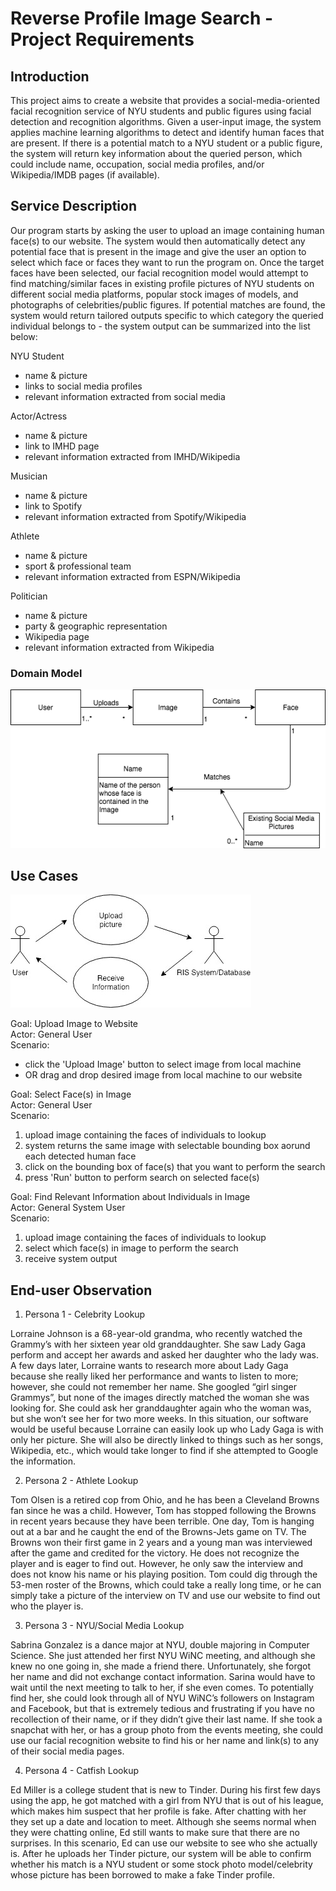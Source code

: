 # Reverse Profile Image Search - Project Requirements

## Introduction
This project aims to create a website that provides a social-media-oriented facial recognition service of NYU students and public figures using facial detection and recognition algorithms. Given a user-input image, the system applies machine learning algorithms to detect and identify human faces that are present. If there is a potential match to a NYU student or a public figure, the system will return key information about the queried person, which could include name, occupation, social media profiles, and/or Wikipedia/IMDB pages (if available).


## Service Description
Our program starts by asking the user to upload an image containing human face(s) to our website. The system would then automatically detect any potential face that is present in the image and give the user an option to select which face or faces they want to run the program on. Once the target faces have been selected, our facial recognition model would attempt to find matching/similar faces in existing profile pictures of NYU students on different social media platforms, popular stock images of models, and photographs of celebrities/public figures. If potential matches are found, the system would return tailored outputs specific to which category the queried individual belongs to - the system output can be summarized into the list below:


NYU Student
 - name & picture
 - links to social media profiles
 - relevant information extracted from social media
 
Actor/Actress
 - name & picture
 - link to IMHD page
 - relevant information extracted from IMHD/Wikipedia

Musician
 - name & picture
 - link to Spotify
 - relevant information extracted from Spotify/Wikipedia
 
Athlete
 - name & picture
 - sport & professional team
 - relevant information extracted from ESPN/Wikipedia
 
Politician
 - name & picture
 - party & geographic representation
 - Wikipedia page
 - relevant information extracted from Wikipedia


### Domain Model

![Domain Model Diagram](https://github.com/nyu-software-engineering/profile-photo-lookup/blob/master/asset/DomainModelDiagram.png)


## Use Cases
![Use Diagram](https://github.com/nyu-software-engineering/profile-photo-lookup/blob/master/asset/Use%20Case.jpg)

Goal: Upload Image to Website <br />
Actor: General User <br />
Scenario:
 - click the 'Upload Image' button to select image from local machine
 - OR drag and drop desired image from local machine to our website
 
 
Goal: Select Face(s) in Image <br />
Actor: General User <br />
Scenario:
 1. upload image containing the faces of individuals to lookup
 2. system returns the same image with selectable bounding box aorund each detected human face
 3. click on the bounding box of face(s) that you want to perform the search
 4. press 'Run' button to perform search on selected face(s)


Goal: Find Relevant Information about Individuals in Image <br />
Actor: General System User <br />
Scenario: 
 1. upload image containing the faces of individuals to lookup
 2. select which face(s) in image to perform the search
 3. receive system output


## End-user Observation
1. Persona 1 - Celebrity Lookup

Lorraine Johnson is a 68-year-old grandma, who recently watched the Grammy’s with her sixteen year old granddaughter. She saw Lady Gaga perform and accept her awards and asked her daughter who the lady was. A few days later, Lorraine wants to research more about Lady Gaga because she really liked her performance and wants to listen to more; however, she could not remember her name. She googled “girl singer Grammys”, but none of the images directly matched the woman she was looking for. She could ask her granddaughter again who the woman was, but she won’t see her for two more weeks. In this situation, our software would be useful because Lorraine can easily look up who Lady Gaga is with only her picture. She will also be directly linked to things such as her songs, Wikipedia, etc., which would take longer to find if she attempted to Google the information. 

2. Persona 2 - Athlete Lookup

Tom Olsen is a retired cop from Ohio, and he has been a Cleveland Browns fan since he was a child. However, Tom has stopped following the Browns in recent years because they have been terrible. One day, Tom is hanging out at a bar and he caught the end of the Browns-Jets game on TV. The Browns won their first game in 2 years and a young man was interviewed after the game and credited for the victory. He does not recognize the player and is eager to find out. However, he only saw the interview and does not know his name or his playing position. Tom could dig through the 53-men roster of the Browns, which could take a really long time, or he can simply take a picture of the interview on TV and use our website to find out who the player is. 

3. Persona 3 - NYU/Social Media Lookup

Sabrina Gonzalez is a dance major at NYU, double majoring in Computer Science. She just attended her first NYU WiNC meeting, and although she knew no one going in, she made a friend there. Unfortunately, she forgot her name and did not exchange contact information. Sarina would have to wait until the next meeting to talk to her, if she even comes. To potentially find her, she could look through all of NYU WiNC’s followers on Instagram and Facebook, but that is extremely tedious and frustrating if you have no recollection of their name, or if they didn’t give their last name. If she took a snapchat with her, or has a group photo from the events meeting, she could use our facial recognition website to find his or her name and link(s) to any of their social media pages.


4. Persona 4 - Catfish Lookup

Ed Miller is a college student that is new to Tinder. During his first few days using the app, he got matched with a girl from NYU that is out of his league, which makes him suspect that her profile is fake. After chatting with her they set up a date and location to meet. Although she seems normal when they were chatting online, Ed still wants to make sure that there are no surprises. In this scenario, Ed can use our website to see who she actually is. After he uploads her Tinder picture,  our system will be able to confirm whether his match is a NYU student or some stock photo model/celebrity whose picture has been borrowed to make a fake Tinder profile.

